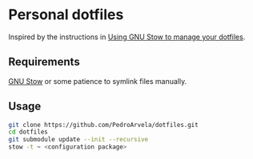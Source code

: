 # Personal dotfiles

Inspired by the instructions in [Using GNU Stow to manage your dotfiles](http://brandon.invergo.net/news/2012-05-26-using-gnu-stow-to-manage-your-dotfiles.html).

## Requirements

[GNU Stow](https://www.gnu.org/software/stow/) or some patience to symlink files
manually.

## Usage

```bash
git clone https://github.com/PedroArvela/dotfiles.git
cd dotfiles
git submodule update --init --recursive
stow -t ~ <configuration package>
```

